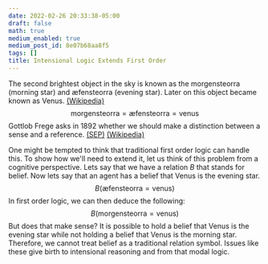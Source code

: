 ```yaml
---
date: 2022-02-26 20:33:38-05:00
draft: false
math: true
medium_enabled: true
medium_post_id: 8e07b68aa8f5
tags: []
title: Intensional Logic Extends First Order
---
```


The second brightest object in the sky is known as the morgensteorra (morning star) and æfensteorra (evening star). Later on this object became known as Venus. [(Wikipedia)](https://en.wikipedia.org/wiki/Venus_in_culture)
$$
\text{morgensteorra} = \text{æfensteorra} = \text{venus}
$$
Gottlob Frege asks in 1892  whether we should make a distinction between a sense and a reference. [(SEP)](https://plato.stanford.edu/entries/logic-intensional/#Fre) [(Wikipedia)](https://en.wikipedia.org/wiki/Sense_and_reference)

One might be tempted to think that traditional first order logic can handle this. To show how we'll need to extend it, let us think of this problem from a cognitive perspective. Lets say that we have a relation $B$ that stands for belief. Now lets say that an agent has a belief that Venus is the evening star.
$$
B(\text{æfensteorra} = \text{venus})
$$
In first order logic, we can then deduce the following:
$$
B(\text{morgensteorra} = \text{venus})
$$
But does that make sense? It is possible to hold a belief that Venus is the evening star while not holding a belief that Venus is the morning star. Therefore, we cannot treat belief as a traditional relation symbol. Issues like these give birth to intensional reasoning and from that modal logic.